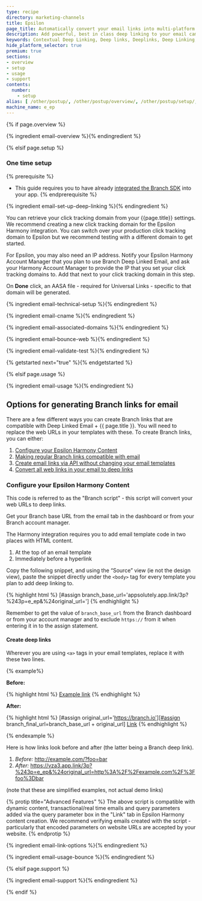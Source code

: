 ```yaml
---
type: recipe
directory: marketing-channels
title: Epsilon
page_title: Automatically convert your email links into multi-platform deep links.
description: Add powerful, best in class deep linking to your email campaigns.
keywords: Contextual Deep Linking, Deep links, Deeplinks, Deep Linking, Deeplinking, Deferred Deep Linking, Deferred Deeplinking, Google App Indexing, Google App Invites, Apple Universal Links, Apple Spotlight Search, Facebook App Links, AppLinks, Deepviews, Deep views, Deep Linked Email
hide_platform_selector: true
premium: true
sections:
- overview
- setup
- usage
- support
contents:
  number:
    - setup
alias: [ /other/postup/, /other/postup/overview/, /other/postup/setup/, /other/postup/usage/, /other/postup/support/ ]
machine_name: e_ep
---
```


{% if page.overview %}

{% ingredient email-overview %}{% endingredient %}

{% elsif page.setup %}

### One time setup

{% prerequisite %}
- This guide requires you to have already [integrated the Branch SDK]({{base.url}}/getting-started/sdk-integration-guide) into your app.
{% endprerequisite %}

{% ingredient email-set-up-deep-linking %}{% endingredient %}

You can retrieve your click tracking domain from your {{page.title}} settings. We recommend creating a new click tracking domain for the Epsilon Harmony integration. You can switch over your production click tracking domain to Epsilon but we recommend testing with a different domain to get started.

For Epsilon, you may also need an IP address. Notify your Epsilon Harmony Account Manager that you plan to use Branch Deep Linked Email, and ask your Harmony Account Manager to provide the IP that you set your click tracking domains to. Add that next to your click tracking domain in this step.

On **Done** click, an AASA file - required for Universal Links - specific to that domain will be generated.

{% ingredient email-technical-setup %}{% endingredient %}

{% ingredient email-cname %}{% endingredient %}

{% ingredient email-associated-domains %}{% endingredient %}

{% ingredient email-bounce-web %}{% endingredient %}

{% ingredient email-validate-test %}{% endingredient %}

{% getstarted next="true" %}{% endgetstarted %}

{% elsif page.usage %}

{% ingredient email-usage %}{% endingredient %}

## Options for generating Branch links for email

There are a few different ways you can create Branch links that are compatible with Deep Linked Email + {{ page.title }}. You will need to replace the web URLs in your templates with these. To create Branch links, you can either:

1. [Configure your Epsilon Harmony Content ](#configure-your-epsilon-harmony-content)
1. [Making regular Branch links compatible with email](#making-regular-branch-links-compatible-with-email)
1. [Create email links via API without changing your email templates](#create-email-links-via-api-without-changing-your-email-templates)
1. [Convert all web links in your email to deep links](#convert-all-web-links-in-your-email-to-deep-links)

### Configure your Epsilon Harmony Content 

This code is referred to as the "Branch script" - this script will convert your web URLs to deep links. 

Get your Branch base URL from the email tab in the dashboard or from your Branch account manager.

The Harmony integration requires you to add email template code in two places with HTML content.

1. At the top of an email template
2. Immediately before a hyperlink

Copy the following snippet, and using the “Source” view (ie not the design view), paste the snippet directly under the `<body>` tag for every template you plan to add deep linking to.

{% highlight html %}
[#assign branch_base_url='appsolutely.app.link/3p?%243p=e_ep&%24original_url=']
{% endhighlight %}

Remember to get the value of `branch_base_url` from the Branch dashboard or from your account manager and to exclude `https://` from it when entering it in to the assign statement. 

#### Create deep links

Wherever you are using `<a>` tags in your email templates, replace it with these two lines.

{% example%}

**Before:**

{% highlight html %}
<a href=“https://branch.io”>Example link</a>
{% endhighlight %}

**After:**

{% highlight html %}
[#assign original_url='https://branch.io'][#assign branch_final_url=branch_base_url + original_url]
<a href="https://$(branch_final_url)">Link</a>
{% endhighlight %}

{% endexample %}

Here is how links look before and after (the latter being a Branch deep link).

1. *Before:* http://example.com/?foo=bar
2. *After:* https://vza3.app.link/3p?%243p=e_ep&%24original_url=http%3A%2F%2Fexample.com%2F%3Ffoo%3Dbar

(note that these are simplified examples, not actual demo links)

{% protip title="Advanced Features" %}
The above script is compatible with dynamic content, transactional/real time emails and query parameters added via the query parameter box in the "Link" tab in Epsilon Harmony content creation. We recommend verifying emails created with the script - particularly that encoded parameters on website URLs are accepted by your website.
{% endprotip %}

{% ingredient email-link-options %}{% endingredient %}

{% ingredient email-usage-bounce %}{% endingredient %}

{% elsif page.support %}

{% ingredient email-support %}{% endingredient %}

{% endif %}